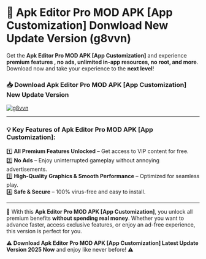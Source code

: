 # 📲 Apk Editor Pro MOD APK [App Customization] Donwload New Update Version (g8vvn)

Get the **Apk Editor Pro MOD APK [App Customization]** and experience **premium features , no ads, unlimited in-app resources, no root, and more**. Download now and take your experience to the **next level**!

### 📥 **Download Apk Editor Pro MOD APK [App Customization] New Update Version**  

[![g8vvn](https://github.com/user-attachments/assets/2f113f66-c48c-4353-87e5-0034a98851a8)](https://hapymods.com?title=Apk+Editor+Pro+MOD+APK+[App+Customization]&ref=B2)

---

### 💡 **Key Features of Apk Editor Pro MOD APK [App Customization]:**

1️⃣  **All Premium Features Unlocked** – Get access to VIP content for free.  
2️⃣  **No Ads** – Enjoy uninterrupted gameplay without annoying advertisements.  
3️⃣  **High-Quality Graphics & Smooth Performance** – Optimized for seamless play.  
4️⃣  **Safe & Secure** – 100% virus-free and easy to install.  

---

📌 With this **Apk Editor Pro MOD APK [App Customization]**, you unlock all premium benefits **without spending real money**. Whether you want to advance faster, access exclusive features, or enjoy an ad-free experience, this version is perfect for you.  

⚠️ **Download Apk Editor Pro MOD APK [App Customization] Latest Update Version 2025 Now** and enjoy like never before! ⚠️